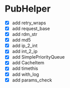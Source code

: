 # PubHelper

- [x] add retry_wraps
- [x] add request_base
- [x] add rdm_str
- [x] add md5
- [x] add ip_2_int
- [x] add int_2_ip
- [x] add SimplePriorityQueue
- [x] add CacheItem
- [x] add timethis
- [x] add with_log
- [x] add params_check
